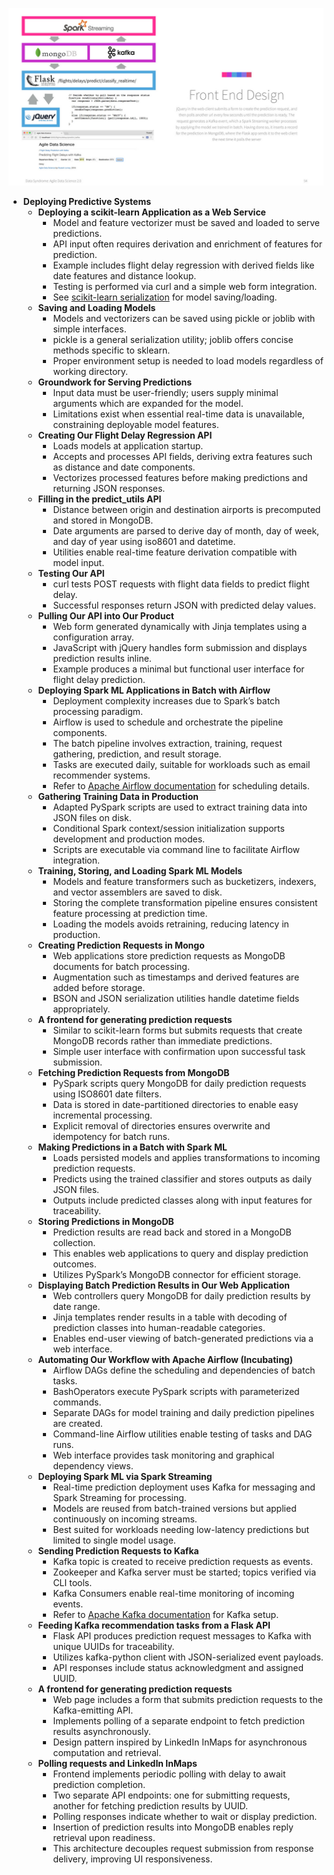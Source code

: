 ![ADS-ch08-deployment](ADS-ch08-deployment.best.png)

- **Deploying Predictive Systems**
  - **Deploying a scikit-learn Application as a Web Service**
    - Model and feature vectorizer must be saved and loaded to serve predictions.
    - API input often requires derivation and enrichment of features for prediction.
    - Example includes flight delay regression with derived fields like date features and distance lookup.
    - Testing is performed via curl and a simple web form integration.
    - See [scikit-learn serialization](https://scikit-learn.org/stable/modules/model_persistence.html) for model saving/loading.
  - **Saving and Loading Models**
    - Models and vectorizers can be saved using pickle or joblib with simple interfaces.
    - pickle is a general serialization utility; joblib offers concise methods specific to sklearn.
    - Proper environment setup is needed to load models regardless of working directory.
  - **Groundwork for Serving Predictions**
    - Input data must be user-friendly; users supply minimal arguments which are expanded for the model.
    - Limitations exist when essential real-time data is unavailable, constraining deployable model features.
  - **Creating Our Flight Delay Regression API**
    - Loads models at application startup.
    - Accepts and processes API fields, deriving extra features such as distance and date components.
    - Vectorizes processed features before making predictions and returning JSON responses.
  - **Filling in the predict_utils API**
    - Distance between origin and destination airports is precomputed and stored in MongoDB.
    - Date arguments are parsed to derive day of month, day of week, and day of year using iso8601 and datetime.
    - Utilities enable real-time feature derivation compatible with model input.
  - **Testing Our API**
    - curl tests POST requests with flight data fields to predict flight delay.
    - Successful responses return JSON with predicted delay values.
  - **Pulling Our API into Our Product**
    - Web form generated dynamically with Jinja templates using a configuration array.
    - JavaScript with jQuery handles form submission and displays prediction results inline.
    - Example produces a minimal but functional user interface for flight delay prediction.
  - **Deploying Spark ML Applications in Batch with Airflow**
    - Deployment complexity increases due to Spark’s batch processing paradigm.
    - Airflow is used to schedule and orchestrate the pipeline components.
    - The batch pipeline involves extraction, training, request gathering, prediction, and result storage.
    - Tasks are executed daily, suitable for workloads such as email recommender systems.
    - Refer to [Apache Airflow documentation](https://airflow.apache.org/docs/) for scheduling details.
  - **Gathering Training Data in Production**
    - Adapted PySpark scripts are used to extract training data into JSON files on disk.
    - Conditional Spark context/session initialization supports development and production modes.
    - Scripts are executable via command line to facilitate Airflow integration.
  - **Training, Storing, and Loading Spark ML Models**
    - Models and feature transformers such as bucketizers, indexers, and vector assemblers are saved to disk.
    - Storing the complete transformation pipeline ensures consistent feature processing at prediction time.
    - Loading the models avoids retraining, reducing latency in production.
  - **Creating Prediction Requests in Mongo**
    - Web applications store prediction requests as MongoDB documents for batch processing.
    - Augmentation such as timestamps and derived features are added before storage.
    - BSON and JSON serialization utilities handle datetime fields appropriately.
  - **A frontend for generating prediction requests**
    - Similar to scikit-learn forms but submits requests that create MongoDB records rather than immediate predictions.
    - Simple user interface with confirmation upon successful task submission.
  - **Fetching Prediction Requests from MongoDB**
    - PySpark scripts query MongoDB for daily prediction requests using ISO8601 date filters.
    - Data is stored in date-partitioned directories to enable easy incremental processing.
    - Explicit removal of directories ensures overwrite and idempotency for batch runs.
  - **Making Predictions in a Batch with Spark ML**
    - Loads persisted models and applies transformations to incoming prediction requests.
    - Predicts using the trained classifier and stores outputs as daily JSON files.
    - Outputs include predicted classes along with input features for traceability.
  - **Storing Predictions in MongoDB**
    - Prediction results are read back and stored in a MongoDB collection.
    - This enables web applications to query and display prediction outcomes.
    - Utilizes PySpark’s MongoDB connector for efficient storage.
  - **Displaying Batch Prediction Results in Our Web Application**
    - Web controllers query MongoDB for daily prediction results by date range.
    - Jinja templates render results in a table with decoding of prediction classes into human-readable categories.
    - Enables end-user viewing of batch-generated predictions via a web interface.
  - **Automating Our Workflow with Apache Airflow (Incubating)**
    - Airflow DAGs define the scheduling and dependencies of batch tasks.
    - BashOperators execute PySpark scripts with parameterized commands.
    - Separate DAGs for model training and daily prediction pipelines are created.
    - Command-line Airflow utilities enable testing of tasks and DAG runs.
    - Web interface provides task monitoring and graphical dependency views.
  - **Deploying Spark ML via Spark Streaming**
    - Real-time prediction deployment uses Kafka for messaging and Spark Streaming for processing.
    - Models are reused from batch-trained versions but applied continuously on incoming streams.
    - Best suited for workloads needing low-latency predictions but limited to single model usage.
  - **Sending Prediction Requests to Kafka**
    - Kafka topic is created to receive prediction requests as events.
    - Zookeeper and Kafka server must be started; topics verified via CLI tools.
    - Kafka Consumers enable real-time monitoring of incoming events.
    - Refer to [Apache Kafka documentation](https://kafka.apache.org/documentation/) for Kafka setup.
  - **Feeding Kafka recommendation tasks from a Flask API**
    - Flask API produces prediction request messages to Kafka with unique UUIDs for traceability.
    - Utilizes kafka-python client with JSON-serialized event payloads.
    - API responses include status acknowledgment and assigned UUID.
  - **A frontend for generating prediction requests**
    - Web page includes a form that submits prediction requests to the Kafka-emitting API.
    - Implements polling of a separate endpoint to fetch prediction results asynchronously.
    - Design pattern inspired by LinkedIn InMaps for asynchronous computation and retrieval.
  - **Polling requests and LinkedIn InMaps**
    - Frontend implements periodic polling with delay to await prediction completion.
    - Two separate API endpoints: one for submitting requests, another for fetching prediction results by UUID.
    - Polling responses indicate whether to wait or display prediction.
    - Insertion of prediction results into MongoDB enables reply retrieval upon readiness.
    - This architecture decouples request submission from response delivery, improving UI responsiveness.

